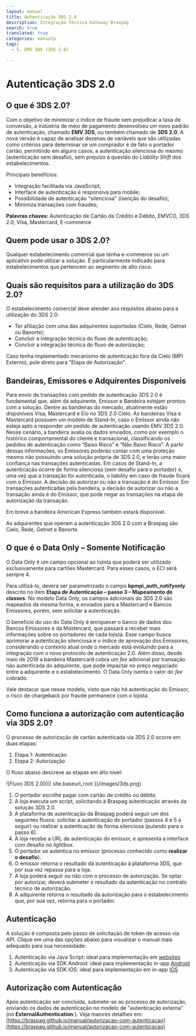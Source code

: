 ```yaml
---
layout: manual
title: Autenticação 3DS 2.0
description: Integração Técnica Gateway Braspag
search: true
translated: true
categories: manualp
tags:
  - 5. EMV 3DS (3DS 2.0)
  
---
```


# Autenticação 3DS 2.0

## O que é 3DS 2.0?

Com o objetivo de minimizar o índice de fraude sem prejudicar a taxa de conversão, a indústria de meio de pagamento desenvolveu um novo padrão de autenticação, chamado **EMV 3DS**, ou também chamado de **3DS 2.0**. A nova versão é capaz de analisar dezenas de variáveis que são utilizadas como critérios para determinar se um comprador é de fato o portador cartão, permitindo em alguns casos, a autenticação silenciosa do mesmo (autenticação sem desafio), sem prejuízo à questão do _Liability Shift_ dos estabelecimentos.

Principais benefícios:

- Integração facilitada via JavaScript;
- Interface de autenticação é responsiva para mobile;
- Possibilidade de autenticação &quot;silenciosa&quot; (isenção do desafio);
- Minimiza transações com fraudes;

**Palavras chaves:** Autenticação de Cartão de Crédito e Débito, EMVCO, 3DS 2.0, Visa, Mastercard, E-commerce

## Quem pode usar o 3DS 2.0?

Qualquer estabelecimento comercial que tenha e-commerce ou um aplicativo pode utilizar a solução. É particularmente indicado para estabelecimentos que pertencem ao segmento de alto risco.

## Quais são requisitos para a utilização do 3DS 2.0?

O estabelecimento comercial deve atender aos requisitos abaixo para a utilização do 3DS 2.0:

- Ter afiliação com uma das adquirentes suportadas (Cielo, Rede, Getnet ou Banorte);
- Concluir a integração técnica do fluxo de autenticação;
- Concluir a integração técnica do fluxo de autorização;

<aside class="notice">Caso tenha implementado mecanismo de autenticação fora da Cielo (MPI Externo), pule direto para "Etapa de Autorização".</aside>

## Bandeiras, Emissores e Adquirentes Disponíveis

Para envio de transações com pedido de autenticação 3DS 2.0 é fundamental que, além da adquirente, Emissor e Bandeira estejam prontos com a solução. Dentre as bandeiras do mercado, atualmente estão disponíveis Visa, Mastercard e Elo no 3DS 2.0 Cielo. As bandeiras Visa e Mastercard possuem um modelo de Stand-In, caso o Emissor ainda não esteja apto a responder um pedido de autenticação usando EMV 3DS 2.0. Nesse cenário, a bandeira avalia os dados enviados, como por exemplo o histórico comportamental do cliente e transacional, classificando os pedidos de autenticação como “Baixo Risco” e “Não Baixo Risco”. A partir dessas informações, os Emissores poderão contar com uma proteção mesmo não possuindo uma solução própria de 3DS 2.0, e terão uma maior confiança nas transações autenticadas. Em casos de Stand-In, a autenticação ocorre de forma silenciosa (sem desafio para o portador) e, uma vez que a transação foi autenticada, o liability em caso de fraude ficará com o Emissor. A decisão de autorizar ou não a transação é do Emissor. Em transações autenticadas pela bandeira, a decisão de autorizar ou não a transação ainda é do Emissor, que pode negar as transações na etapa de autorização da transação.

Em breve a bandeira American Express também estará disponível.

As adquirentes que operam a autenticação 3DS 2.0 com a Braspag são Cielo, Rede, Getnet e Banorte.

## O que é o Data Only – Somente Notificação

O Data Only é um campo opcional ao lojista que poderá ser utilizado exclusivamente para cartões Mastercard. Para esses casos, o ECI será sempre 4.

Para utilizá-lo, deverá ser parametrizado o campo **bpmpi_auth_notifyonly** descrito no item **Etapa de Autenticação – passo 3 – Mapeamento de classes**. No modelo Data Only, os campos adicionais do 3DS 2.0 são mapeados da mesma forma, e enviados para a Mastercard e Bancos Emissores, porém, sem solicitar a autenticação.

O benefício do uso do Data Only é enriquecer o banco de dados dos Bancos Emissores e da Mastercard, que passará a receber mais informações sobre os portadores de cada lojista. Esse campo busca aprimorar a autenticação silenciosa e o índice de aprovação dos Emissores, considerando o contexto atual onde o mercado está evoluindo para a integração com o novo protocolo de autenticação 2.0. Além disso, desde maio de 2019 a bandeira Mastercard cobra um _fee_ adicional por transação não autenticada do adquirente, que pode impactar no preço negociado entre a adquirente e o estabelecimento. O Data Only isenta o valor do _fee_ cobrado.

Vale destacar que nesse modelo, visto que não há autenticação do Emissor, o risco de chargeback por fraude permanece com o lojista.

## Como funciona a autorização com autenticação via 3DS 2.0?

O processo de autorização de cartão autenticada via 3DS 2.0 ocorre em duas etapas:

1. Etapa 1: Autenticação
2. Etapa 2: Autorização

O fluxo abaixo descreve as etapas em alto nível:

![Fluxo 3DS 2.0]({{ site.baseurl_root }}/images/3ds.png)

1. O portador escolhe pagar com cartão de crédito ou débito.
2. A loja executa um script, solicitando à Braspag autenticação através da solução 3DS 2.0.
3. A plataforma de autenticação da Braspag poderá seguir um dos seguintes fluxos: solicitar a autenticação do portador (passos 4 e 5 a seguir) ou realizar a autenticação de forma silenciosa (pulando para o passo 6).
4. A loja recebe a URL de autenticação do emissor, e apresenta a interface com desafio no _lightbox_.
5. O portador se autentica no emissor (processo conhecido como **realizar o desafio**).
6. O emissor retorna o resultado da autenticação à plataforma 3DS, que por sua vez repassa para a loja.
7. A loja poderá seguir ou não com o processo de autorização. Se optar por autorizar, deverá submeter o resultado da autenticação no contrato técnico de autorização.
8. A adquirente retorna o resultado da autorização para o estabelecimento que, por sua vez, retorna para o portador.

## Autenticação

A solução é composta pelo passo de solicitação de token de acesso via API. 
Clique em uma das opções abaixo para visualizar o manual mais adequado para sua necessidade: 

1. Autenticação via Java Script: ideal para implementação em [websites](https://braspag.github.io/manual/integracao-javascript)
2. Autenticação via SDK Android: ideal para implementação in-app [Android](https://braspag.github.io/manual/integracao-sdk-android)
3. Autenticação via SDK IOS: ideal para implementação em in-app [IOS](https://braspag.github.io/manual/integracao-sdk-ios)

## Autorização com Autenticação

Após autenticação ser concluída, submete-se ao processo de autorização, enviando os dados de autenticação no modelo de &quot;autenticação externa&quot; (nó **ExternalAuthentication** ).
Veja maiores detalhes em: [https://braspag.github.io/manual/autorizacao-com-autenticacao](https://braspag.github.io/manual/autorizacao-com-autenticacao)
